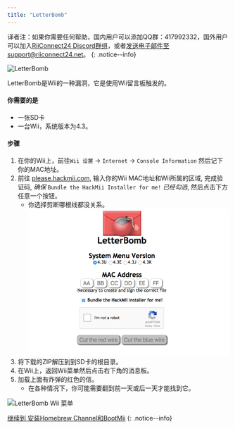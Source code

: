 ```yaml
---
title: "LetterBomb"
---
```


译者注：如果你需要任何帮助，国内用户可以添加QQ群：417992332，国外用户可以加入[RiiConnect24 Discord群组](https://discord.gg/b4Y7jfD)，或者[发送电子邮件至support@riiconnect24.net](mailto:support@riiconnect24.net)。
{: .notice--info}

![LetterBomb](/images/letterbomb.png)

LetterBomb是Wii的一种漏洞，它是使用Wii留言板触发的。

#### 你需要的是
- 一张SD卡
- 一台Wii，系统版本为4.3。

#### 步骤

1. 在你的Wii上，前往`Wii 设置` -> `Internet` -> `Console Information` 然后记下你的MAC地址。
2. 前往 [please.hackmii.com](https://please.hackmii.com), 输入你的Wii MAC地址和Wii所属的区域, 完成验证码, *确保* `Bundle the HackMii Installer for me!` *已经勾选*, 然后点击下方任意一个按钮。
   - 你选择剪断哪根线都没关系。![HackMii 屏幕](/images/Wii/LetterBomb-PC.png)
3. 将下载的ZIP解压到到SD卡的根目录。
4. 在Wii上，返回Wii菜单然后点击右下角的消息板。
5. 加载上面有炸弹的红色的信。
   - 在各种情况下，你可能需要翻到前一天或后一天才能找到它。

![LetterBomb Wii 菜单](/images/Wii/LetterBomb-Wii.png)

[继续到 安装Homebrew Channel和BootMii](hbc)
{: .notice--info}
